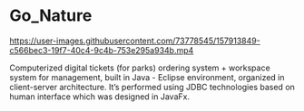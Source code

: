 # Go_Nature

https://user-images.githubusercontent.com/73778545/157913849-c566bec3-19f7-40c4-9c4b-753e295a934b.mp4


Computerized digital tickets (for parks) ordering system + workspace system for management, built in Java - Eclipse environment, organized in client-server architecture. It’s performed using JDBC technologies based on human interface which was designed in JavaFx.

